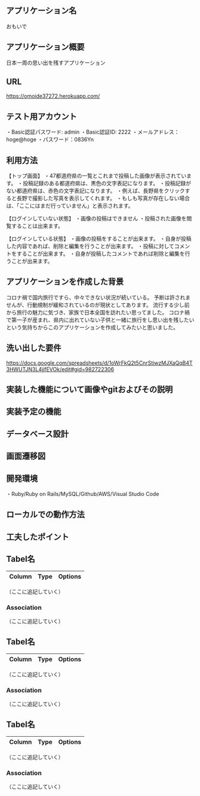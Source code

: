 ## アプリケーション名
おもいで

## アプリケーション概要
日本一周の思い出を残すアプリケーション

## URL
https://omoide37272.herokuapp.com/

## テスト用アカウント
・Basic認証パスワード: admin
・Basic認証ID: 2222
・メールアドレス：hoge@hoge
・パスワード：0836Yn

## 利用方法
【トップ画面】
・47都道府県の一覧とこれまで投稿した画像が表示されています。
・投稿記録のある都道府県は、黒色の文字表記になります。
・投稿記録がない都道府県は、赤色の文字表記になります。
・例えば、長野県をクリックすると長野で撮影した写真を表示してくれます。
・もしも写真が存在しない場合は、「ここにはまだ行っていません」と表示されます。

【ログインしていない状態】
・画像の投稿はできません
・投稿された画像を閲覧することは出来ます。

【ログインしている状態】
・画像の投稿をすることが出来ます。
・自身が投稿した内容であれば、削除と編集を行うことが出来ます。
・投稿に対してコメントをすることが出来ます。
・自身が投稿したコメントであれば削除と編集を行うことが出来ます。

## アプリケーションを作成した背景
コロナ禍で国内旅行ですら、中々できない状況が続いている。
予断は許されませんが、行動規制が緩和されているのが現状としてあります。
流行する少し前から旅行の魅力に気づき、家族で日本全国を訪れたい思ってました。
コロナ禍で第一子が産まれ、県内に出れていない子供と一緒に旅行をし思い出を残したいという気持ちからこのアプリケーションを作成してみたいと思いました。

## 洗い出した要件
https://docs.google.com/spreadsheets/d/1oWrFkQ2t5CnrStiwzMJXaQqB4T3HWUTJN3L4jjfEVOk/edit#gid=982722306

## 実装した機能について画像やgitおよびその説明


## 実装予定の機能


## データベース設計


## 画面遷移図


## 開発環境
・Ruby/Ruby on Rails/MySQL/Github/AWS/Visual Studio Code

## ローカルでの動作方法


## 工夫したポイント


## Tabel名

|Column|Type|Options|
|------|----|-------|
（ここに追記していく）


### Association
（ここに追記していく）

## Tabel名

|Column|Type|Options|
|------|----|-------|
（ここに追記していく）


### Association
（ここに追記していく）

## Tabel名

|Column|Type|Options|
|------|----|-------|
（ここに追記していく）


### Association
（ここに追記していく）

